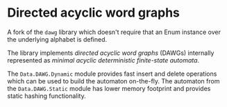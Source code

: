 Directed acyclic word graphs
============================

A fork of the `dawg` library which doesn't require that an Enum
instance over the underlying alphabet is defined.

The library implements *directed acyclic word graphs* (DAWGs) internally
represented as *minimal acyclic deterministic finite-state automata*.

The `Data.DAWG.Dynamic` module provides fast insert and delete operations
which can be used to build the automaton on-the-fly.  The automaton from
the `Data.DAWG.Static` module has lower memory footprint and provides
static hashing functionality.
